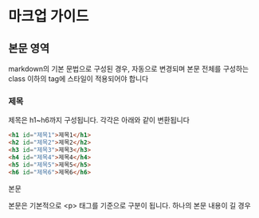 # 마크업 가이드

## 본문 영역

markdown의 기본 문법으로 구성된 경우, 자동으로 변경되며 본문 전체를 구성하는 class 이하의 tag에 스타일이 적용되어야 합니다

### 제목

제목은 h1\~h6까지 구성됩니다. 각각은 아래와 같이 변환됩니다

```html
<h1 id="제목1">제목1</h1>
<h2 id="제목2">제목2</h2>
<h3 id="제목3">제목3</h3>
<h4 id="제목4">제목4</h4>
<h5 id="제목5">제목5</h5>
<h6 id="제목6">제목6</h6>
```

본문

본문은 기본적으로 \<p> 태그를 기준으로 구분이 됩니다. 하나의 본문 내용이 길 경우&#x20;
